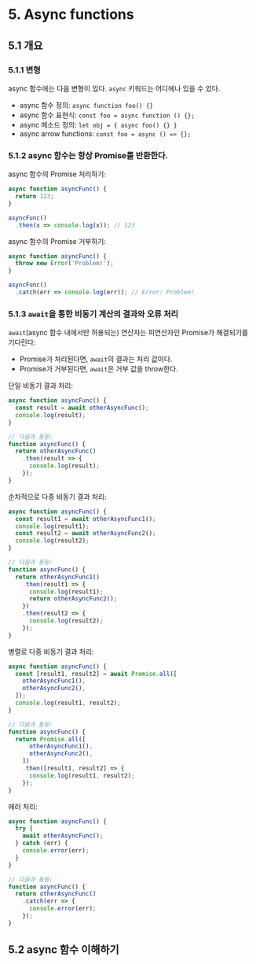 # 5. Async functions

## 5.1 개요

### 5.1.1 변형

async 함수에는 다음 변형이 있다. `async` 키워드는 어디에나 있을 수 있다.

- async 함수 정의: `async function foo() {}`
- async 함수 표현식: `const foo = async function () {};`
- async 메소드 정의: `let obj = { async foo() {} }`
- async arrow functions: `const foo = async () => {};`

### 5.1.2 async 함수는 항상 Promise를 반환한다.

async 함수의 Promise 처리하기:

```js
async function asyncFunc() {
  return 123;
}

asyncFunc()
  .then(x => console.log(x)); // 123
```

async 함수의 Promise 거부하기:

```js
async function asyncFunc() {
  throw new Error('Problem!');
}

asyncFunc()
  .catch(err => console.log(err)); // Error: Problem!
```

### 5.1.3 `await`을 통한 비동기 계산의 결과와 오류 처리

`await`(async 함수 내에서만 허용되는) 연산자는 피연산자인 Promise가 해결되기를 기다린다:

- Promise가 처리된다면, `await`의 결과는 처리 값이다.
- Promise가 거부된다면, `await`은 거부 값을 throw한다.

단일 비동기 결과 처리:

```js
async function asyncFunc() {
  const result = await otherAsyncFunc();
  console.log(result);
}

// 다음과 동등:
function asyncFunc() {
  return otherAsyncFunc()
    .then(result => {
      console.log(result);
    });
}
```

순차적으로 다중 비동기 결과 처리:

```js
async function asyncFunc() {
  const result1 = await otherAsyncFunc1();
  console.log(result1);
  const result2 = await otherAsyncFunc2();
  console.log(result2);
}

// 다음과 동등:
function asyncFunc() {
  return otherAsyncFunc1()
    .then(result1 => {
      console.log(result1);
      return otherAsyncFunc2();
    })
    .then(result2 => {
      console.log(result2);
    });
}
```

병렬로 다중 비동기 결과 처리:

```js
async function asyncFunc() {
  const [result1, result2] = await Promise.all([
    otherAsyncFunc1(),
    otherAsyncFunc2(),
  ]);
  console.log(result1, result2);
}

// 다음과 동등:
function asyncFunc() {
  return Promise.all([
      otherAsyncFunc1(),
      otherAsyncFunc2(),
    ])
    .then([result1, result2] => {
      console.log(result1, result2);
    });
}
```

에러 처리:

```js
async function asyncFunc() {
  try {
    await otherAsyncFunc();
  } catch (err) {
    console.error(err);
  }
}

// 다음과 동등:
function asyncFunc() {
  return otherAsyncFunc()
    .catch(err => {
      console.error(err);
    });
}
```

## 5.2 async 함수 이해하기
